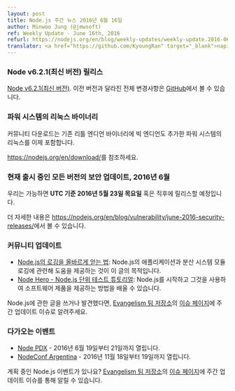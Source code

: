 ```yaml
---
layout: post
title: Node.js 주간 뉴스 2016년 6월 16일
author: Minwoo Jung (@jmwsoft)
ref: Weekly Update - June 16th, 2016
refurl: https://nodejs.org/en/blog/weekly-updates/weekly-update.2016-06-16/
translator: <a href="https://github.com/KyoungRan" target="_blank">napiera</a>
---
```


<!--
### Node v6.2.1 (Current) Release

[Node v6.2.1 (Current)](https://nodejs.org/en/blog/release/v6.2.1/). Complete changelog from previous releases can be found [on GitHub](https://github.com/nodejs/node/blob/master/CHANGELOG.md).

### Binaries for Linux on Power Systems

Community downloads now include binaries for Linux on Power Systems with big endian in addition to the existing little endian binaries.

See https://nodejs.org/en/download/.

### Security updates for all active release lines, June 2016

We now intend to make releases available on or soon after **Thursday, the 23rd of June, 2016, UTC**.

See https://nodejs.org/en/blog/vulnerability/june-2016-security-releases/ for more information.

### Community Updates

* [How to Get Node.js Logging Right](https://blog.risingstack.com/node-js-logging-tutorial/): The aim of this article is to provide help with logging in Node.js modules, applications and distributed systems
* [Node Hero - Node.js Unit Testing Tutorial](https://blog.risingstack.com/node-hero-node-js-unit-testing-tutorial/): you can learn how to get started with Node.js and deliver software products using it.
If you have spotted or written something about Node.js, do come over to our [Evangelism team repo](https://github.com/nodejs/evangelism) and suggest it on the [Issues page](https://github.com/nodejs/evangelism/issues), specifically the Weekly Updates issue.

### Upcoming Events

* [Node PDX](http://nodepdx.org) - June 19-21st, 2016
* [NodeConf Argentina](https://2016.nodeconf.com.ar) - 18 - 19th November, 2016

Have an event about Node.js coming up? You can put your events here through the [Evangelism team repo](https://github.com/nodejs/evangelism) and announce it in the [Issues page](https://github.com/nodejs/evangelism/issues), specifically the Weekly Updates issue.
-->

### Node v6.2.1(최신 버전) 릴리스

[Node v6.2.1(최신 버전)](https://nodejs.org/en/blog/release/v6.2.1/). 이전 버전과 달라진 전체 변경사항은 [GitHub](https://github.com/nodejs/node/blob/master/CHANGELOG.md)에서 볼 수 있습니다.

### 파워 시스템의 리눅스 바이너리

커뮤니티 다운로드는 기존 리틀 엔디언 바이너리에 빅 엔디언도 추가한 파워 시스템의 리눅스를 이제 포함합니다. 

<https://nodejs.org/en/download/>를 참조하세요.

### 현재 출시 중인 모든 버전의 보안 업데이트, 2016년 6월

우리는 가능하면 **UTC 기준 2016년 5월 23일 목요일** 혹은 직후에 릴리스할 예정입니다.

더 자세한 내용은 <https://nodejs.org/en/blog/vulnerability/june-2016-security-releases/>에서 볼 수 있습니다.

### 커뮤니티 업데이트

* [Node.js의 로깅을 올바르게 얻는 법](https://blog.risingstack.com/node-js-logging-tutorial/): Node.js의 애플리케이션과 분산 시스템 모듈 로깅에 관련해 도움을 제공하는 것이 이 글의 목적입니다.
* [Node Hero - Node.js 단위 테스트 튜토리얼](https://blog.risingstack.com/node-hero-node-js-unit-testing-tutorial/): Node.js를 시작하고 그것을 사용하여 소프트웨어 제품을 제공하는 방법을 배울 수 있습니다.

Node.js에 관한 글을 쓰거나 발견했다면, [Evangelism 팀 저장소](https://github.com/nodejs/evangelism)의 [이슈 페이지](https://github.com/nodejs/evangelism/issues)에 주간 업데이트 이슈로 알려주세요.

### 다가오는 이벤트

* [Node PDX](http://nodepdx.org) - 2016년 6월 19일부터 21일까지 열립니다.
* [NodeConf Argentina](https://2016.nodeconf.com.ar) - 2016년 11월 18일부터 19일까지 열립니다.

계획 중인 Node.js 이벤트가 있나요? [Evangelism 팀 저장소](https://github.com/nodejs/evangelism)의 [이슈 페이지](https://github.com/nodejs/evangelism/issues)에 주간 업데이트 이슈를 통해 알릴 수 있습니다.
